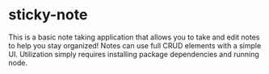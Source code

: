 # sticky-note

This is a basic note taking application that allows you to take and edit notes to help you stay organized! Notes can use full CRUD elements with a simple UI. Utilization simply requires installing package dependencies and running node.